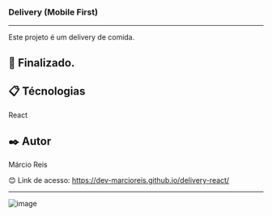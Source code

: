 ### Delivery (Mobile First)

---

Este projeto é um delivery de comida.

## 🚀 Finalizado.

## 📋 Técnologias
React

## ✒️ Autor
Márcio Reis

😊 Link de acesso: https://dev-marcioreis.github.io/delivery-react/

---
![image](https://user-images.githubusercontent.com/122680054/217840847-df26a301-9d05-44cf-8518-2f962226e298.png)

